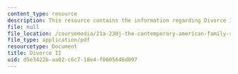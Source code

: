 ```yaml
---
content_type: resource
description: This resource contains the information regarding Divorce II.
file: null
file_location: /coursemedia/21a-230j-the-contemporary-american-family-spring-2004/d5e3422baa02c6c718e4f0605646d097_MIT21A_230JS04_divorce2.pdf
file_type: application/pdf
resourcetype: Document
title: Divorce II
uid: d5e3422b-aa02-c6c7-18e4-f0605646d097
---
```

